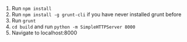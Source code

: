 1. Run `npm install`
2. Run `npm install -g grunt-cli` if you have never installed grunt before
3. Run `grunt`
4. `cd build` and run `python -m SimpleHTTPServer 8000`
5. Navigate to localhost:8000
